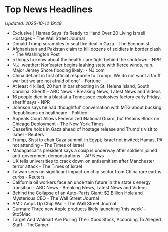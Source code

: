 # Top News Headlines

_Updated: 2025-10-12 19:48_

- Exclusive | Hamas Says It’s Ready to Hand Over 20 Living Israeli Hostages - The Wall Street Journal
- Donald Trump scrambles to seal the deal in Gaza - The Economist
- Afghanistan and Pakistan claim to kill dozens of soldiers in border clash - The Washington Post
- 5 things to know about the health care fight behind the shutdown - NPR
- N.J. weather: Nor’easter begins lashing state with fierce winds, rain. Major Jersey Shore flooding likely. - NJ.com
- China defiant in first official response to Trump: 'We do not want a tariff war but we are not afraid of one' - Fortune
- At least 4 killed, 20 hurt in bar shooting in St. Helena Island, South Carolina: Sheriff - ABC News - Breaking News, Latest News and Videos
- 16 people died in a blast at a Tennessee explosives factory early Friday, sheriff says - NPR
- Johnson says he had 'thoughtful' conversation with MTG about bucking Republicans on healthcare - Politico
- Appeals Court Allows Federalized National Guard, but Retains Block on Chicago Deployment - The New York Times
- Ceasefire holds in Gaza ahead of hostage release and Trump's visit to Israel - Reuters
- Trump, Sissi to chair Gaza summit in Egypt; Israel not invited; Hamas, PA not attending - The Times of Israel
- Madagascar's president says a coup is underway after soldiers joined anti-government demonstrations - AP News
- UK tells universities to crack down on antisemitism after Manchester terror attack - The Times of Israel
- Taiwan sees no significant impact on chip sector from China rare earths curbs - Reuters
- California oil workers face an uncertain future in the state's energy transition - ABC News - Breaking News, Latest News and Videos
- Behind the Collapse of an Auto-Parts Giant: $2 Billion Hole and Mysterious CEO - The Wall Street Journal
- AMD Amps Up Chip War - The Wall Street Journal
- Gurman: Three new Apple products likely launching ‘this week’ - 9to5Mac
- Target And Walmart Are Pulling Their Xbox Stock, According To Alleged Staff - TheGamer